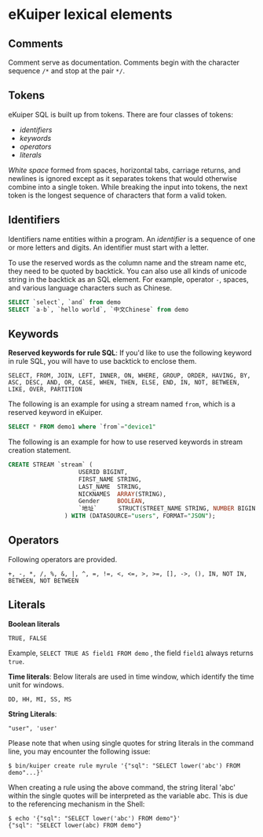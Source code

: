 # eKuiper lexical elements

## Comments

Comment serve as documentation. Comments begin with the character sequence `/*` and stop at the pair `*/`.

## Tokens

eKuiper SQL is built up from tokens. There are four classes of tokens:

- *identifiers*
- *keywords*
- *operators*
- *literals*

*White space* formed from spaces, horizontal tabs, carriage returns, and newlines is ignored except as it separates tokens that would otherwise combine into a single token. While breaking the input into tokens, the next token is the longest sequence of characters that form a valid token.

## Identifiers

Identifiers name entities within a program. An *identifier* is a sequence of one or more letters and digits. An identifier must start with a letter.

To use the reserved words as the column name and the stream name etc, they need to be quoted by backtick. You can also use all kinds of unicode string in the backtick as an SQL element. For example, operator `-`, spaces, and various language characters such as Chinese.

```sql
SELECT `select`, `and` from demo
SELECT `a-b`, `hello world`, `中文Chinese` from demo
```

## Keywords

**Reserved keywords for rule SQL**: If you'd like to use the following keyword in rule SQL, you will have to use backtick to enclose them.

```text
SELECT, FROM, JOIN, LEFT, INNER, ON, WHERE, GROUP, ORDER, HAVING, BY, ASC, DESC, AND, OR, CASE, WHEN, THEN, ELSE, END, IN, NOT, BETWEEN, LIKE, OVER, PARTITION
```

The following is an example for using a stream named `from`, which is a reserved keyword in eKuiper.

```sql
SELECT * FROM demo1 where `from`="device1"
```

The following is an example for how to use reserved keywords in stream creation statement.

```sql
CREATE STREAM `stream` (
                    USERID BIGINT,
                    FIRST_NAME STRING,
                    LAST_NAME  STRING,
                    NICKNAMES  ARRAY(STRING),
                    Gender     BOOLEAN,
                    `地址`      STRUCT(STREET_NAME STRING, NUMBER BIGINT),
                ) WITH (DATASOURCE="users", FORMAT="JSON");
```

## Operators

Following operators are provided.

```text
+, -, *, /, %, &, |, ^, =, !=, <, <=, >, >=, [], ->, (), IN, NOT IN, BETWEEN, NOT BETWEEN
```

## Literals

**Boolean literals**

```text
TRUE, FALSE
```

Example, `SELECT TRUE AS field1 FROM demo` , the field `field1` always returns `true`.

**Time literals**: Below literals are used in time window, which identify the time unit for windows.

```text
DD, HH, MI, SS, MS
```

**String Literals**:

```text
"user", 'user'
```

Please note that when using single quotes for string literals in the command line, you may encounter the following issue:

```text
$ bin/kuiper create rule myrule '{"sql": "SELECT lower('abc') FROM demo"...}'
```

When creating a rule using the above command, the string literal 'abc' within the single quotes will be interpreted as the variable abc. This is due to the referencing mechanism in the Shell:

```text
$ echo '{"sql": "SELECT lower('abc') FROM demo"}'
{"sql": "SELECT lower(abc) FROM demo"}
```
